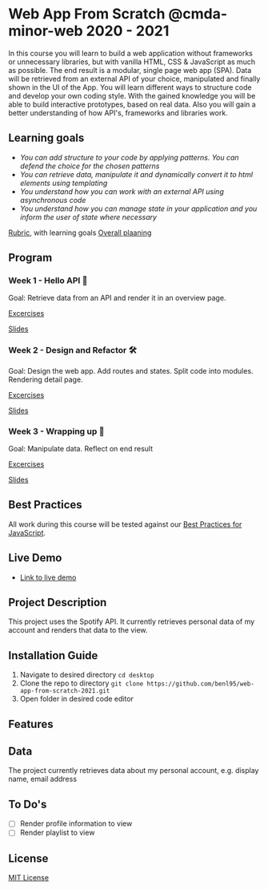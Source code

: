 # Web App From Scratch @cmda-minor-web 2020 - 2021

In this course you will learn to build a web application without frameworks or
unnecessary libraries, but with vanilla HTML, CSS & JavaScript as much as
possible. The end result is a modular, single page web app (SPA). Data will be
retrieved from an external API of your choice, manipulated and finally shown in
the UI of the App. You will learn different ways to structure code and develop
your own coding style. With the gained knowledge you will be able to build
interactive prototypes, based on real data. Also you will gain a better
understanding of how API's, frameworks and libraries work.

## Learning goals

-  _You can add structure to your code by applying patterns. You can defend the
   choice for the chosen patterns_
-  _You can retrieve data, manipulate it and dynamically convert it to html
   elements using templating_
-  _You understand how you can work with an external API using asynchronous
   code_
-  _You understand how you can manage state in your application and you inform
   the user of state where necessary_

[Rubric](https://docs.google.com/spreadsheets/d/1vJJ4EhIqkefWj1nWFp0Pnvy1Kld-S2V3qwZgC6XQO0c/edit?usp=sharing),
with learning goals
[Overall plaaning](https://teams.microsoft.com/l/file/95EAEC95-4AB8-4E62-A810-2445969460B6?tenantId=0907bb1e-21fc-476f-8843-02d09ceb59a7&fileType=xlsx&objectUrl=https%3A%2F%2Ficthva.sharepoint.com%2Fsites%2FFDMCI_EDU__CMD20_21_Minor_Web_5i7j73jt%2FShared%20Documents%2F02%20-%20Web%20App%20From%20Scratch%2FWAFS%202021%20Planning.xlsx&baseUrl=https%3A%2F%2Ficthva.sharepoint.com%2Fsites%2FFDMCI_EDU__CMD20_21_Minor_Web_5i7j73jt&serviceName=teams&threadId=19:9bd8abc7b32c4e0196ddbaae12cf8e79@thread.tacv2&groupId=5d001f9a-0a4b-4768-92b1-0f1768328ba3)

## Program

### Week 1 - Hello API 🐒

Goal: Retrieve data from an API and render it in an overview page.

[Excercises](https://github.com/cmda-minor-web/web-app-from-scratch-2021/blob/master/course/week-1.md)

[Slides](https://docs.google.com/presentation/d/1hXfgIhBzJ2QXDmpKpMcx7G-a9R_fVrcPdeOyM3G0I00/edit?usp=sharing)

### Week 2 - Design and Refactor 🛠

Goal: Design the web app. Add routes and states. Split code into modules.
Rendering detail page.

[Excercises](https://github.com/cmda-minor-web/web-app-from-scratch-2021/blob/master/course/week-2.md)

[Slides](https://docs.google.com/presentation/d/1ycANqFk9LtrZCBJF2TyQ1c_bejjEctSlb-52xbK_P1g/edit?usp=sharing)

### Week 3 - Wrapping up 🎁

Goal: Manipulate data. Reflect on end result

[Excercises](https://github.com/cmda-minor-web/web-app-from-scratch-2021/blob/master/course/week-3.md)

[Slides](https://docs.google.com/presentation/d/1yZi-ODpENKHMr0-kpKmnCI6dGSgXS9oeLxMXCJnieic/edit?usp=sharing)

## Best Practices

All work during this course will be tested against our
[Best Practices for JavaScript](https://github.com/cmda-minor-web/best-practices/blob/master/javascript.md).

<!-- Add a link to your live demo in Github Pages 🌐-->

## Live Demo

-  [Link to live demo](https://spotify-authentication.netlify.app)

<!-- ☝️ replace this description with a description of your own work -->

## Project Description

This project uses the Spotify API. It currently retrieves personal data of my
account and renders that data to the view.

<!-- replace the code in the /docs folder with your own, so you can showcase your work with GitHub Pages 🌍 -->

<!-- Add a nice poster image here at the end of the week, showing off your shiny frontend 📸 -->

<!-- Maybe a table of contents here? 📚 -->

<!-- How about a section that describes how to install this project? 🤓 -->

## Installation Guide

1. Navigate to desired directory `cd desktop`
2. Clone the repo to directory
   `git clone https://github.com/benl95/web-app-from-scratch-2021.git`
3. Open folder in desired code editor

<!-- ...but how does one use this project? What are its features 🤔 -->

## Features

<!-- What external data source is featured in your project and what are its properties 🌠 -->

## Data

The project currently retrieves data about my personal account, e.g. display
name, email address

<!-- Maybe a checklist of done stuff and stuff still on your wishlist? ✅ -->

## To Do's

-  [ ] Render profile information to view
-  [ ] Render playlist to view

<!-- How about a license here? 📜 (or is it a licence?) 🤷 -->

## License

[MIT License](https://opensource.org/licenses/MIT)
